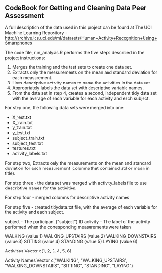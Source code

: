 ## CodeBook for Getting and Cleaning Data Peer Assessment 

A full description of the data used in this project can be found at The UCI Machine Learning Repository - http://archive.ics.uci.edu/ml/datasets/Human+Activity+Recognition+Using+Smartphones

The code file, run_analysis.R performs the five steps described in the project instructions:

1. Merges the training and the test sets to create one data set.
2. Extracts only the measurements on the mean and standard deviation for each measurement. 
3. Uses descriptive activity names to name the activities in the data set
4. Appropriately labels the data set with descriptive variable names. 
5. From the data set in step 4, creates a second, independent tidy data set with the average of each variable for each activity and each subject.

For step one, the following data sets were merged into one:
- X_test.txt
- X_train.txt
- y_train.txt
- y_test.txt
- subject_train.txt
- subject_test.txt
- features.txt
- activity_labels.txt


For step two, Extracts only the measurements on the mean and standard deviation for each measurement (columns that contained std or mean in title).

 
For step three - the data set was merged with activity_labels file to use descriptive names for the activities.



For step four -  merged columns for descriptive activity names

For step five -  created tidydata.txt file, with the average of each variable for the activity and each subject.

subject - The participant ("subject") ID
activity - The label of the activity performed when the corresponding measurements were taken

WALKING (value 1)
WALKING_UPSTAIRS (value 2)
WALKING_DOWNSTAIRS (value 3)
SITTING (value 4)
STANDING (value 5)
LAYING (value 6)

Activities Vector
c(1, 2, 3, 4, 5, 6)


Activity Names Vector
c("WALKING", "WALKING_UPSTAIRS", "WALKING_DOWNSTAIRS", "SITTING", "STANDING", "LAYING")
